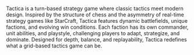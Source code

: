 
Tactica is a turn-based strategy game where classic tactics meet modern design. Inspired by the structure of chess and the asymmetry of real-time strategy games like StarCraft, Tactica features dynamic battlefields, unique factions, and evolving win conditions. Each faction has its own commander, unit abilities, and playstyle, challenging players to adapt, strategize, and dominate. Designed for depth, balance, and replayability, Tactica redefines what a grid-based tactics game can be.
